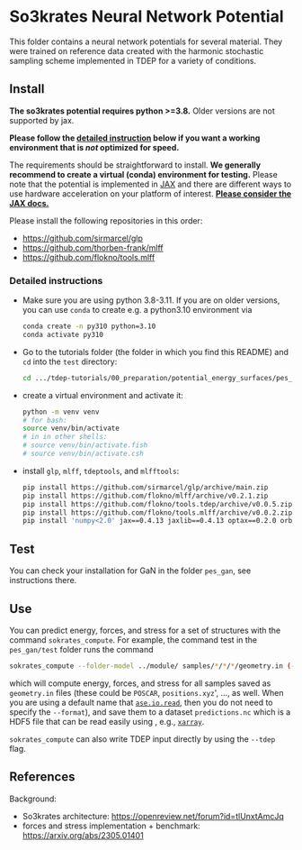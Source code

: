 So3krates Neural Network Potential
===

This folder contains a neural network potentials for several material. They were trained on reference data created with the harmonic stochastic sampling scheme implemented in TDEP for a variety of conditions.

## Install

**The so3krates potential requires python >=3.8.** Older versions are not supported by jax.

**Please follow the [detailed instruction](#detailed-instructions) below if you want a working environment that is _not_ optimized for speed.**

The requirements should be straightforward to install. **We generally recommend  to create a virtual (conda) environment for testing.** Please note that the potential is implemented in [JAX](https://github.com/google/jax) and there are different ways to use hardware acceleration on your platform of interest. [**Please consider the JAX docs.**](https://github.com/google/jax#installation)

Please install the following repositories in this order:

- https://github.com/sirmarcel/glp
- https://github.com/thorben-frank/mlff
- https://github.com/flokno/tools.mlff

### Detailed instructions

- Make sure you are using python 3.8-3.11. If you are on older versions, you can use `conda` to create e.g. a python3.10 environment via
  ```bash
  conda create -n py310 python=3.10
  conda activate py310
  ```

- Go to the tutorials folder (the folder in which you find this README) and `cd` into the `test` directory:

  ```bash
  cd .../tdep-tutorials/00_preparation/potential_energy_surfaces/pes_gan/test
  ```

- create a virtual environment and activate it:
  ```bash
  python -m venv venv
  # for bash:
  source venv/bin/activate
  # in in other shells:
  # source venv/bin/activate.fish
  # source venv/bin/activate.csh
  ```

- install `glp`, `mlff`, `tdeptools`, and `mlfftools`:
  ```bash
  pip install https://github.com/sirmarcel/glp/archive/main.zip
  pip install https://github.com/flokno/mlff/archive/v0.2.1.zip
  pip install https://github.com/flokno/tools.tdep/archive/v0.0.5.zip
  pip install https://github.com/flokno/tools.mlff/archive/v0.0.2.zip
  pip install 'numpy<2.0' jax==0.4.13 jaxlib==0.4.13 optax==0.2.0 orbax_checkpoint==0.5.3 --no-dependencies
  ```

## Test

You can check your installation for GaN in the folder `pes_gan`, see instructions there.

## Use

You can predict energy, forces, and stress for a set of structures with the command `sokrates_compute`. For example, the command test in the `pes_gan/test` folder runs the command

```bash
sokrates_compute --folder-model ../module/ samples/*/*/*/geometry.in (--format aims)
```

which will compute energy, forces, and stress for all samples saved as `geometry.in` files (these could be `POSCAR`, `positions.xyz`', ..., as well. When you are using a default name that [`ase.io.read`](https://wiki.fysik.dtu.dk/ase/ase/io/io.html#ase.io.read), then you do not need to specify the `--format`), and save them to a dataset `predictions.nc` which is a HDF5 file that can be read easily using , e.g., [`xarray`](https://docs.xarray.dev/en/stable/user-guide/io.html).

`sokrates_compute` can also write TDEP input directly by using the `--tdep` flag.

## References

Background:

- So3krates architecture: https://openreview.net/forum?id=tlUnxtAmcJq
- forces and stress implementation + benchmark: https://arxiv.org/abs/2305.01401
